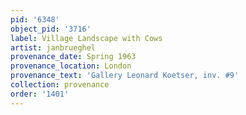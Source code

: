 ```yaml
---
pid: '6348'
object_pid: '3716'
label: Village Landscape with Cows
artist: janbrueghel
provenance_date: Spring 1963
provenance_location: London
provenance_text: 'Gallery Leonard Koetser, inv. #9'
collection: provenance
order: '1401'
---
```

